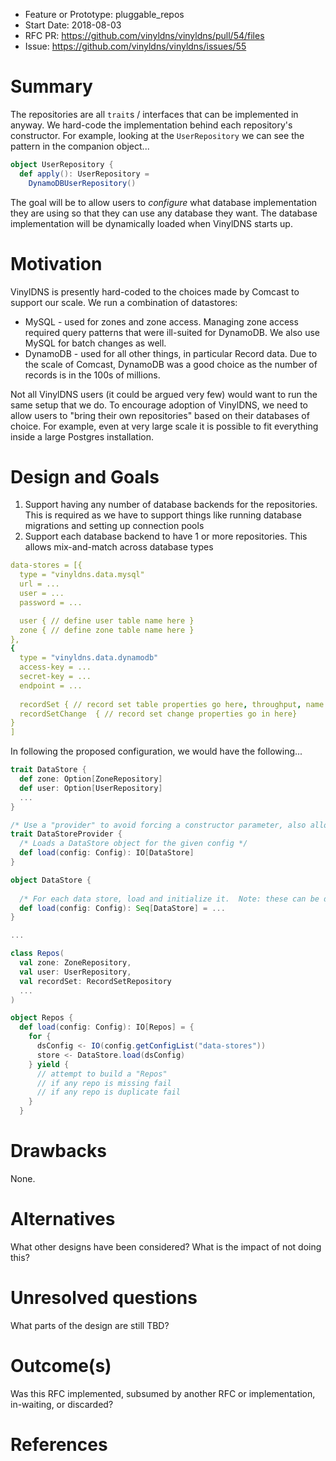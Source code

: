 - Feature or Prototype: pluggable_repos
- Start Date: 2018-08-03
- RFC PR: https://github.com/vinyldns/vinyldns/pull/54/files
- Issue: https://github.com/vinyldns/vinyldns/issues/55

# Summary
[summary]: #summary
The repositories are all `trait`s / interfaces that can be implemented in anyway.  We hard-code the implementation behind each repository's constructor.  For example, looking at the `UserRepository` we can see the pattern in the companion object...

```scala
object UserRepository {
  def apply(): UserRepository =
    DynamoDBUserRepository()
```

The goal will be to allow users to _configure_ what database implementation they are using so that they can use any database they want.  The database implementation will be dynamically loaded when VinylDNS starts up.

# Motivation
[motivation]: #motivation

VinylDNS is presently hard-coded to the choices made by Comcast to support our scale.  We run a combination of datastores:

* MySQL - used for zones and zone access.  Managing zone access required query patterns that were ill-suited for DynamoDB.  We also use MySQL for batch changes as well.
* DynamoDB - used for all other things, in particular Record data.  Due to the scale of Comcast, DynamoDB was a good choice as the number of records is in the 100s of millions.

Not all VinylDNS users (it could be argued very few) would want to run the same setup that we do.  To encourage adoption of VinylDNS, we need to allow users to "bring their own repositories" based on their databases of choice.  For example, even at very large scale it is possible to fit everything inside a large Postgres installation.

# Design and Goals
[design]: #design-and-goals

1. Support having any number of database backends for the repositories.  This is required as we have to support things like running database migrations and setting up connection pools
1. Support each database backend to have 1 or more repositories.  This allows mix-and-match across database types

```yaml
data-stores = [{
  type = "vinyldns.data.mysql"
  url = ...
  user = ...
  password = ...

  user { // define user table name here }
  zone { // define zone table name here }
},
{
  type = "vinyldns.data.dynamodb"
  access-key = ...
  secret-key = ...
  endpoint = ...
  
  recordSet { // record set table properties go here, throughput, name }
  recordSetChange  { // record set change properties go in here}
}
]
```

In following the proposed configuration, we would have the following...

```scala
trait DataStore {
  def zone: Option[ZoneRepository]
  def user: Option[UserRepository]
  ...
}

/* Use a "provider" to avoid forcing a constructor parameter, also allows initialization of the data store */
trait DataStoreProvider {
  /* Loads a DataStore object for the given config */
  def load(config: Config): IO[DataStore]
}

object DataStore {
  
  /* For each data store, load and initialize it.  Note: these can be done in parallel */
  def load(config: Config): Seq[DataStore] = ...
}

...

class Repos(
  val zone: ZoneRepository,
  val user: UserRepository,
  val recordSet: RecordSetRepository
  ...
)

object Repos {
  def load(config: Config): IO[Repos] = {
    for { 
      dsConfig <- IO(config.getConfigList("data-stores"))
      store <- DataStore.load(dsConfig)
    } yield {
      // attempt to build a "Repos"
      // if any repo is missing fail
      // if any repo is duplicate fail
    }
  }
```

# Drawbacks
[drawbacks]: #drawbacks

None.

# Alternatives
[alternatives]: #alternatives

What other designs have been considered? What is the impact of not doing this?

# Unresolved questions
[unresolved]: #unresolved-questions

What parts of the design are still TBD?

# Outcome(s)
[outcome]: #outcome

Was this RFC implemented, subsumed by another RFC or implementation, in-waiting,
or discarded?

# References
[references]: #references

